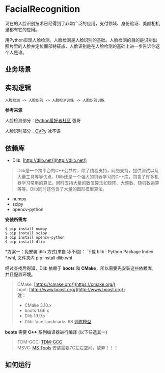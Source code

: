 # FacialRecognition

现在的人脸识别技术已经得到了非常广泛的应用，支付领域、身份验证、美颜相机里都有它的应用。

用Python实现人脸检测。人脸检测是人脸识别的基础。人脸检测的目的是识别出照片里的人脸并定位面部特征点，人脸识别是在人脸检测的基础上进一步告诉你这个人是谁。

## 业务场景


## 实现逻辑

    人脸检测 -> 人脸识别 -> 人脸检测训练 -> 人脸识别训练

**参考来源**

人脸检测部分：[Python爱好者社区](https://mp.weixin.qq.com/s/oDMFoPh6wLYFnTP2rG2AuA) 强哥

人脸识别部分：[CVPy](https://mp.weixin.qq.com/s/3O0m7F712dwnwhpwMXck4Q) 冰不语 

## 依赖库

- Dlib: [http://dlib.net/](http://dlib.net/)
> Dlib是一个跨平台的C++公共库，除了线程支持，网络支持，提供测试以及大量工具等等优点，Dlib还是一个强大的机器学习的C++库，包含了许多机器学习常用的算法。同时支持大量的数值算法如矩阵、大整数、随机数运算等等。Dlib同时还包含了大量的图形模型算法。
- numpy
- scipy
- opencv-python

**安装所需库**

    $ pip install numpy
    $ pip install scipy
    $ pip install opencv-python
    $ pip install dlib

*方案一：免安装 dlib 方式(来自 冰不语)：
下载 blib : Python Package Index *.whl, 文件夹内 pip install dlib.whl

经过查找后得知，Dlib 依赖于 **boots** 和 **CMake**，所以需要先安装这些依赖库，并且配置环境。

> CMake: [https://cmake.org/](https://cmake.org/)  
> boot: [http://www.boost.org/](http://www.boost.org/)  
> **注：**  
> - CMake 3.10.x  
> - boots 1.66.x  
> - Dlib 19.9.x  
> - Dlib-face-landmarks 68 [训练模型](http://dlib.net/files/shape_predictor_68_face_landmarks.dat.bz2)

**boots**  需要 **C++** 系列编译器进行编译 (以下任选其一)

> TDM-GCC: [TDM-GCC](http://tdm-gcc.tdragon.net/)  
> MSVC: [MS Tools](https://www.visualstudio.com/zh-hans/downloads/) 安装需要7G左右空间，放弃！！！

## 如何运行
